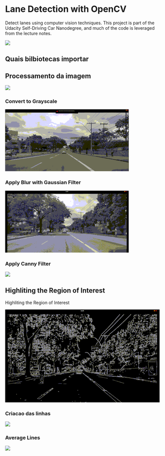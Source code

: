 # Lane Detection with OpenCV

Detect lanes using computer vision techniques. This project is part of the Udacity Self-Driving Car Nanodegree, and much of the code is leveraged from the lecture notes.


![](https://raw.githubusercontent.com/LucasMirachi/Lane_Detection/master/Images/detected_avg_lines.gif)

## Quais bilbiotecas importar

## Processamento da imagem
![](https://raw.githubusercontent.com/LucasMirachi/Lane_Detection/master/Images/base_video.gif)

### Convert to Grayscale

![](https://raw.githubusercontent.com/LucasMirachi/Lane_Detection/master/Images/gray.gif)

### Apply Blur with Gaussian Filter
![](https://raw.githubusercontent.com/LucasMirachi/Lane_Detection/master/Images/blur.gif)

### Apply Canny Filter

![](https://raw.githubusercontent.com/LucasMirachi/Lane_Detection/master/Images/canny.gif)

## Highliting the Region of Interest
Highliting the Region of Interest

![](https://raw.githubusercontent.com/LucasMirachi/Lane_Detection/master/Images/mask.gif)

### Criacao das linhas

![](https://raw.githubusercontent.com/LucasMirachi/Lane_Detection/master/Images/lines.gif)

### Average Lines
![](https://raw.githubusercontent.com/LucasMirachi/Lane_Detection/master/Images/detected_avg_lines.gif)
